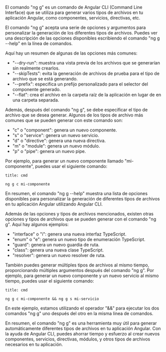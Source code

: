 El comando "ng g" es un comando de Angular CLI (Command Line Interface) que se utiliza para generar varios tipos de archivos en tu aplicación Angular, como componentes, servicios, directivas, etc.

El comando "ng g" acepta una serie de opciones y argumentos para personalizar la generación de los diferentes tipos de archivos. Puedes ver una descripción de las opciones disponibles escribiendo el comando "ng g --help" en la línea de comandos.

Aquí hay un resumen de algunas de las opciones más comunes:

-   "--dry-run": muestra una vista previa de los archivos que se generarían sin realmente crearlos.
-   "--skipTests": evita la generación de archivos de prueba para el tipo de archivo que se está generando.
-   "--prefix": especifica un prefijo personalizado para el selector del componente generado.
-   "--flat": crea el archivo en la carpeta raíz de la aplicación en lugar de en una carpeta separada.

Además, después del comando "ng g", se debe especificar el tipo de archivo que se desea generar. Algunos de los tipos de archivo más comunes que se pueden generar con este comando son:

-   "c" o "component": genera un nuevo componente.
-   "s" o "service": genera un nuevo servicio.
-   "d" o "directive": genera una nueva directiva.
-   "m" o "module": genera un nuevo módulo.
-   "p" o "pipe": genera un nuevo pipe.

Por ejemplo, para generar un nuevo componente llamado "mi-componente", puedes usar el siguiente comando:

```ad-important
title: cmd
```
```
ng g c mi-componente
```

En resumen, el comando "ng g --help" muestra una lista de opciones disponibles para personalizar la generación de diferentes tipos de archivos en tu aplicación Angular utilizando Angular CLI.

Además de las opciones y tipos de archivos mencionados, existen otras opciones y tipos de archivos que se pueden generar con el comando "ng g". Aquí hay algunos ejemplos:

-   "interface" o "i": genera una nueva interfaz TypeScript.
-   "enum" o "e": genera un nuevo tipo de enumeración TypeScript.
-   "guard": genera un nuevo guardia de ruta.
-   "class": genera una nueva clase TypeScript.
-   "resolver": genera un nuevo resolver de ruta.

También puedes generar múltiples tipos de archivos al mismo tiempo, proporcionando múltiples argumentos después del comando "ng g". Por ejemplo, para generar un nuevo componente y un nuevo servicio al mismo tiempo, puedes usar el siguiente comando:

```ad-important
title: cmd
```
```
ng g c mi-componente && ng g s mi-servicio
```

En este ejemplo, estamos utilizando el operador "&&" para ejecutar los dos comandos "ng g" uno después del otro en la misma línea de comandos.

En resumen, el comando "ng g" es una herramienta muy útil para generar automáticamente diferentes tipos de archivos en tu aplicación Angular. Con la ayuda de Angular CLI, puedes ahorrar tiempo y esfuerzo al crear nuevos componentes, servicios, directivas, módulos, y otros tipos de archivos necesarios en tu aplicación.